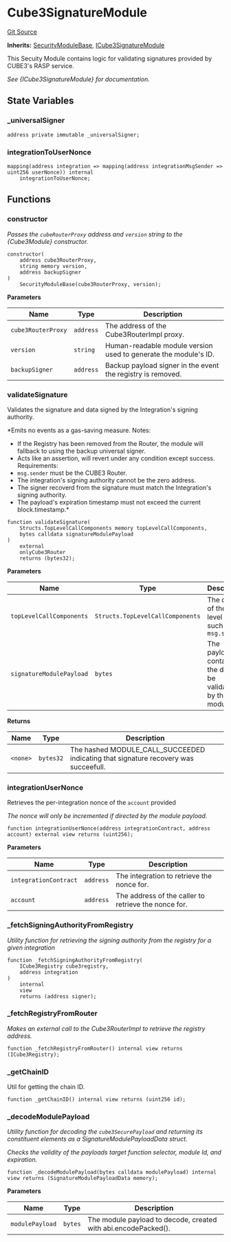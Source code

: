 # Cube3SignatureModule
[Git Source](https://github.com/cube-web3/protocol-core-solidity/blob/c95be0ef92f4c69dc0af4db320cb041b877ea57c/src/modules/Cube3SignatureModule.sol)

**Inherits:**
[SecurityModuleBase](/src/modules/SecurityModuleBase.sol/abstract.SecurityModuleBase.md), [ICube3SignatureModule](/src/interfaces/ICube3SignatureModule.sol/interface.ICube3SignatureModule.md)

This Secuity Module contains logic for validating signatures provided by CUBE3's
RASP service.

*See {ICube3SignatureModule} for documentation.*


## State Variables
### _universalSigner

```solidity
address private immutable _universalSigner;
```


### integrationToUserNonce

```solidity
mapping(address integration => mapping(address integrationMsgSender => uint256 userNonce)) internal
    integrationToUserNonce;
```


## Functions
### constructor

*Passes the `cubeRouterProxy` address and `version` string to the {Cube3Module} constructor.*


```solidity
constructor(
    address cube3RouterProxy,
    string memory version,
    address backupSigner
)
    SecurityModuleBase(cube3RouterProxy, version);
```
**Parameters**

|Name|Type|Description|
|----|----|-----------|
|`cube3RouterProxy`|`address`|The address of the Cube3RouterImpl proxy.|
|`version`|`string`|Human-readable module version used to generate the module's ID.|
|`backupSigner`|`address`|Backup payload signer in the event the registry is removed.|


### validateSignature

Validates the signature and data signed by the Integration's
signing authority.

*Emits no events as a gas-saving measure.
Notes:
- If the Registry has been removed from the Router, the module will fallback
to using the backup universal signer.
- Acts like an assertion, will revert under any condition except success.
Requirements:
- `msg.sender` must be the CUBE3 Router.
- The integration's signing authority cannot be the zero address.
- The signer recoverd from the signature must match the Integration's signing
authority.
- The payload's expiration timestamp must not exceed the current block.timestamp.*


```solidity
function validateSignature(
    Structs.TopLevelCallComponents memory topLevelCallComponents,
    bytes calldata signatureModulePayload
)
    external
    onlyCube3Router
    returns (bytes32);
```
**Parameters**

|Name|Type|Description|
|----|----|-----------|
|`topLevelCallComponents`|`Structs.TopLevelCallComponents`|The details of the top-level call, such as `msg.sender`|
|`signatureModulePayload`|`bytes`|The payload containing the data to be validated by this module.s|

**Returns**

|Name|Type|Description|
|----|----|-----------|
|`<none>`|`bytes32`|The hashed MODULE_CALL_SUCCEEDED indicating that signature recovery was succeefull.|


### integrationUserNonce

Retrieves the per-integration nonce of the `account` provided

*The nonce will only be incremented if directed by the module payload.*


```solidity
function integrationUserNonce(address integrationContract, address account) external view returns (uint256);
```
**Parameters**

|Name|Type|Description|
|----|----|-----------|
|`integrationContract`|`address`|The integration to retrieve the nonce for.|
|`account`|`address`|The address of the caller to retrieve the nonce for.|


### _fetchSigningAuthorityFromRegistry

*Utility function for retrieving the signing authority from the registry for a given integration*


```solidity
function _fetchSigningAuthorityFromRegistry(
    ICube3Registry cube3registry,
    address integration
)
    internal
    view
    returns (address signer);
```

### _fetchRegistryFromRouter

*Makes an external call to the Cube3RouterImpl to retrieve the registry address.*


```solidity
function _fetchRegistryFromRouter() internal view returns (ICube3Registry);
```

### _getChainID

Util for getting the chain ID.


```solidity
function _getChainID() internal view returns (uint256 id);
```

### _decodeModulePayload

*Utility function for decoding the `cube3SecurePayload` and returning its
constituent elements as a SignatureModulePayloadData struct.*

*Checks the validity of the payloads target function selector, module Id, and expiration.*


```solidity
function _decodeModulePayload(bytes calldata modulePayload) internal view returns (SignatureModulePayloadData memory);
```
**Parameters**

|Name|Type|Description|
|----|----|-----------|
|`modulePayload`|`bytes`|The module payload to decode, created with abi.encodePacked().|


